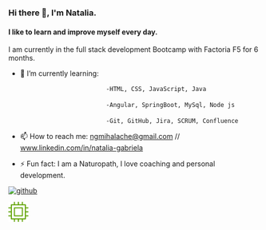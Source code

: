 ### Hi there 👋, I'm Natalia.


#### I like to learn and improve myself every day.





I am currently in the full stack development Bootcamp with Factoria F5 for 6 months.


- 🌱 I’m currently learning:

                              -HTML, CSS, JavaScript, Java

                              -Angular, SpringBoot, MySql, Node js

                              -Git, GitHub, Jira, SCRUM, Confluence
  
- 📫 How to reach me: ngmihalache@gmail.com // www.linkedin.com/in/natalia-gabriela
- ⚡ Fun fact: I am a Naturopath, I love coaching and personal development. 


[<img src='https://cdn.jsdelivr.net/npm/simple-icons@3.0.1/icons/github.svg' alt='github' height='40'>](https://github.com/NataliaGM1)  

<a href='https://docs.github.com/en/developers'><img src='https://raw.githubusercontent.com/acervenky/animated-github-badges/master/assets/devbadge.gif' width='40' height='40'></a> 



